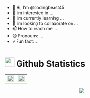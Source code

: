 - 👋 Hi, I’m @codingbeast45
- 👀 I’m interested in ...
- 🌱 I’m currently learning ...
- 💞️ I’m looking to collaborate on ...
- 📫 How to reach me ...
- 😄 Pronouns: ...
- ⚡ Fun fact: ...


<h1 align="left"> <img src="https://media.giphy.com/media/iY8CRBdQXODJSCERIr/giphy.gif" width="30"> Github Statistics</h1>

<table>
  <tr>
    <td>
      <img src="https://github-readme-stats.vercel.app/api?username=beast-45&theme=highcontrast&hide_border=false&include_all_commits=true&count_private=true" width="100%"/>
    </td>
    <td>
      <img src="https://github-readme-streak-stats.herokuapp.com/?user=beast-45&theme=highcontrast&hide_border=false" width="100%"/>
    </td>
  </tr>
</table>

<p align="center">
  <img src="https://github-readme-stats.vercel.app/api/top-langs/?username=beast-45&theme=highcontrast&hide_border=false&layout=compact"/>
</p>




<!---
codingbeast45/codingbeast45 is a ✨ special ✨ repository because its `README.md` (this file) appears on your GitHub profile.
You can click the Preview link to take a look at your changes.
--->
